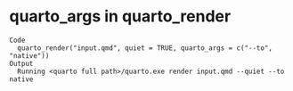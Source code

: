 # quarto_args in quarto_render

    Code
      quarto_render("input.qmd", quiet = TRUE, quarto_args = c("--to", "native"))
    Output
      Running <quarto full path>/quarto.exe render input.qmd --quiet --to native

